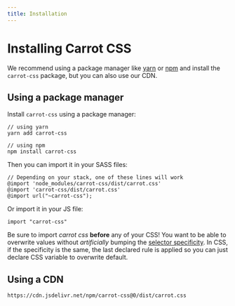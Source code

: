 ```yaml
---
title: Installation
---
```


# Installing Carrot CSS

We recommend using a package manager like [yarn](http://yarn.com) or [npm](http://npm.org) and install the `carrot-css` package, but you can also use our CDN.

## Using a package manager

Install `carrot-css` using a package manager:

```
// using yarn
yarn add carrot-css

// using npm
npm install carrot-css
```

Then you can import it in your SASS files:

```
// Depending on your stack, one of these lines will work
@import 'node_modules/carrot-css/dist/carrot.css'
@import 'carrot-css/dist/carrot.css'
@import url("~carrot-css");
```

Or import it in your JS file:

```
import "carrot-css"
```

<div class="nota-bene">

Be sure to import _carrot css_ **before** any of your CSS!
You want to be able to overwrite values without _artificially_ bumping the [selector specificity](https://developer.mozilla.org/en-US/docs/Web/CSS/Specificity). In CSS, if the specificity is the same, the last declared rule is applied so you can just declare CSS variable to overwrite default.

</div>

## Using a CDN

```
https://cdn.jsdelivr.net/npm/carrot-css@0/dist/carrot.css
```
